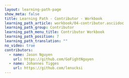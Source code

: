 ```yaml
---
layout: learning-path-page
show_meta: false
title: Learning Path - Contributor - Workbook
learning_path_article: workbook/04-contributor.asciidoc
learning_path_group: Contributor
learning_path_menu_title: Contributor Workbook
learning_path_position: 7
learning_path_translation: ""
no_video: true
contributors:
  - name: Jason Nguyen
    url: https://github.com/GoFightNguyen
  - name: Johannes Tigges
    url: https://github.com/lenucksi
---
```

<!--- This file autogenerated from https://github.com/InnerSourceCommons/InnerSourceLearningPath/blob/master/scripts/generate_learning_path_markdown.js -->